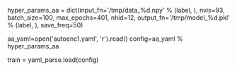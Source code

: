 hyper_params_aa = dict(input_fn='/tmp/data_%d.npy' % (label, ), nvis=93, batch_size=100, max_epochs=401, nhid=12, output_fn='/tmp/model_%d.pkl' % (label, ), save_freq=50)


aa_yaml=open('autoenc1.yaml', 'r').read()
config=aa_yaml % hyper_params_aa



train = yaml_parse.load(config)
